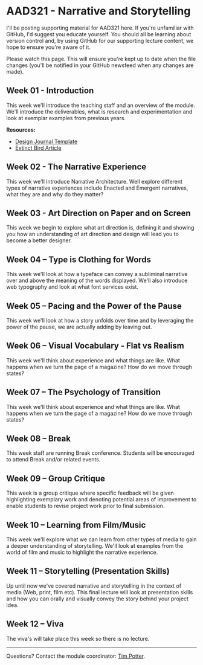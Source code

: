 AAD321 - Narrative and Storytelling
===================================

I'll be posting supporting material for AAD321 here. If you're unfamiliar with GitHub, I'd suggest you educate yourself. You should all be learning about version control and, by using GitHub for our supporting lecture content, we hope to ensure you're aware of it.

Please watch this page. This will ensure you're kept up to date when the file changes (you'll be notified in your GitHub newsfeed when any changes are made).

Week 01 - Introduction
----------------------

This week we'll introduce the teaching staff and an overview of the module. We'll introduce the deliverables, what is research and experimentation and look at exemplar examples from previous years.

__Resources:__

+ [Design Journal Template](resources/design_journal.zip)
+ [Extinct Bird Article](resources/bird_article.zip)


Week 02 - The Narrative Experience
----------------------------------

This week we'll introduce Narrative Architecture. Well explore different types of narrative experiences include Enacted and Emergent narratives, what they are and why do they matter?


Week 03 - Art Direction on Paper and on Screen
----------------------------------------------

This week we begin to explore what art direction is, defining it and showing you how an understanding of art direction and design will lead you to become a better designer.


Week 04 – Type is Clothing for Words
------------------------------------

This week we'll look at how a typeface can convey a subliminal narrative over and above the meaning of the words displayed. We'll also introduce web typography and look at what font services exist.


Week 05 – Pacing and the Power of the Pause
-------------------------------------------

This week we'll look at how a story unfolds over time and by leveraging the power of the pause, we are actually adding by leaving out.


Week 06 – Visual Vocabulary - Flat vs Realism
---------------------------------------------

This week we'll think about experience and what things are like. What happens when we turn the page of a magazine? How do we move through states?


Week 07 – The Psychology of Transition
--------------------------------------

This week we'll think about experience and what things are like. What happens when we turn the page of a magazine? How do we move through states?


Week 08 – Break
---------------

This week staff are running Break conference. Students will be encouraged to attend Break and/or related events.


Week 09 – Group Critique
------------------------

This week is a group critique where specific feedback will be given highlighting exemplary work and denoting potential areas of improvement to enable students to revise project work prior to final submission.


Week 10 – Learning from Film/Music
----------------------------------

This week we'll explore what we can learn from other types of media to gain a deeper understanding of storytelling. We'll look at examples from the world of film and music to highlight the narrative experience.


Week 11 – Storytelling (Presentation Skills)
--------------------------------------------

Up until now we've covered narrative and storytelling in the context of media (Web, print, film etc). This final lecture will look at presentation skills and how you can orally and visually convey the story behind your project idea.


Week 12 – Viva
--------------

The viva's will take place this week so there is no lecture.

----

Questions? Contact the module coordinator: [Tim Potter](mailto:tej.potter@ulster.ac.uk?Subject=AAD321).